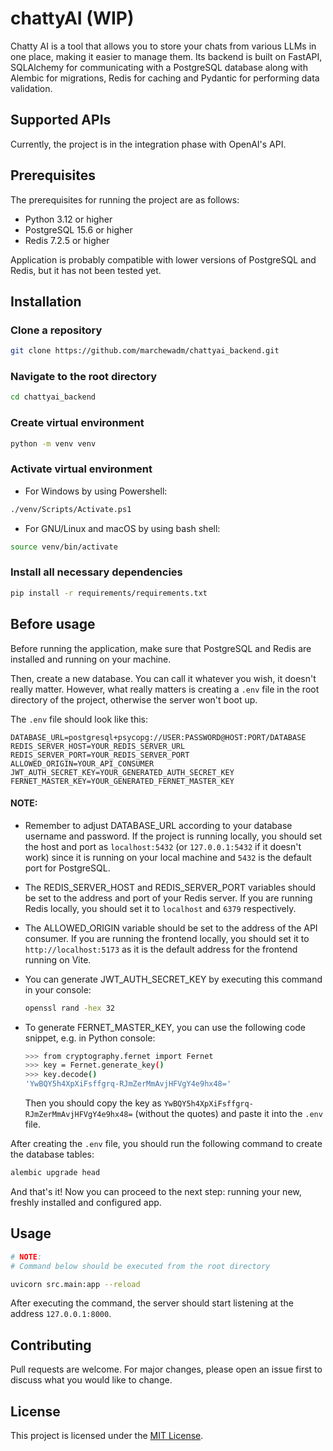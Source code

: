 # chattyAI (WIP)

Chatty AI is a tool that allows you to store your chats from various LLMs in one place, making it easier to manage them.
Its backend is built on FastAPI, SQLAlchemy for communicating with a PostgreSQL database along with Alembic for migrations, Redis for caching and Pydantic for performing data validation.

## Supported APIs

Currently, the project is in the integration phase with OpenAI's API.

## Prerequisites

The prerequisites for running the project are as follows:

- Python 3.12 or higher
- PostgreSQL 15.6 or higher
- Redis 7.2.5 or higher

Application is probably compatible with lower versions of PostgreSQL and Redis, but it has not been tested yet.

## Installation

### Clone a repository

```bash
git clone https://github.com/marchewadm/chattyai_backend.git
```

### Navigate to the root directory

```bash
cd chattyai_backend
```

### Create virtual environment

```bash
python -m venv venv
```

### Activate virtual environment

- For Windows by using Powershell:

```bash
./venv/Scripts/Activate.ps1
```

- For GNU/Linux and macOS by using bash shell:

```bash
source venv/bin/activate
```

### Install all necessary dependencies

```bash
pip install -r requirements/requirements.txt
```

## Before usage

Before running the application, make sure that PostgreSQL and Redis are installed and running on your machine.

Then, create a new database. You can call it whatever you wish, it doesn't really matter. However, what really matters is creating a `.env` file in the root directory of the project, otherwise the server won't boot up.

The `.env` file should look like this:

```
DATABASE_URL=postgresql+psycopg://USER:PASSWORD@HOST:PORT/DATABASE
REDIS_SERVER_HOST=YOUR_REDIS_SERVER_URL
REDIS_SERVER_PORT=YOUR_REDIS_SERVER_PORT
ALLOWED_ORIGIN=YOUR_API_CONSUMER
JWT_AUTH_SECRET_KEY=YOUR_GENERATED_AUTH_SECRET_KEY
FERNET_MASTER_KEY=YOUR_GENERATED_FERNET_MASTER_KEY
```

#### NOTE:
- Remember to adjust DATABASE_URL according to your database username and password. If the project is running locally, you should set the host and port as `localhost:5432` (or `127.0.0.1:5432` if it doesn't work) since it is running on your local machine and `5432` is the default port for PostgreSQL.

- The REDIS_SERVER_HOST and REDIS_SERVER_PORT variables should be set to the address and port of your Redis server. If you are running Redis locally, you should set it to `localhost` and `6379` respectively.

- The ALLOWED_ORIGIN variable should be set to the address of the API consumer. If you are running the frontend locally, you should set it to `http://localhost:5173` as it is the default address for the frontend running on Vite.

- You can generate JWT_AUTH_SECRET_KEY by executing this command in your console:
  ```bash
  openssl rand -hex 32
  ```

- To generate FERNET_MASTER_KEY, you can use the following code snippet, e.g. in Python console:
  ```bash
  >>> from cryptography.fernet import Fernet
  >>> key = Fernet.generate_key()
  >>> key.decode()
  'YwBQY5h4XpXiFsffgrq-RJmZerMmAvjHFVgY4e9hx48='
  ```
  Then you should copy the key as `YwBQY5h4XpXiFsffgrq-RJmZerMmAvjHFVgY4e9hx48=` (without the quotes) and paste it into the `.env` file.

After creating the `.env` file, you should run the following command to create the database tables:

```bash
alembic upgrade head
```

And that's it! Now you can proceed to the next step: running your new, freshly installed and configured app.

## Usage

```bash
# NOTE:
# Command below should be executed from the root directory

uvicorn src.main:app --reload
```

After executing the command, the server should start listening at the address `127.0.0.1:8000`.

## Contributing

Pull requests are welcome. For major changes, please open an issue first
to discuss what you would like to change.

## License

This project is licensed under the [MIT License](https://choosealicense.com/licenses/mit/).
